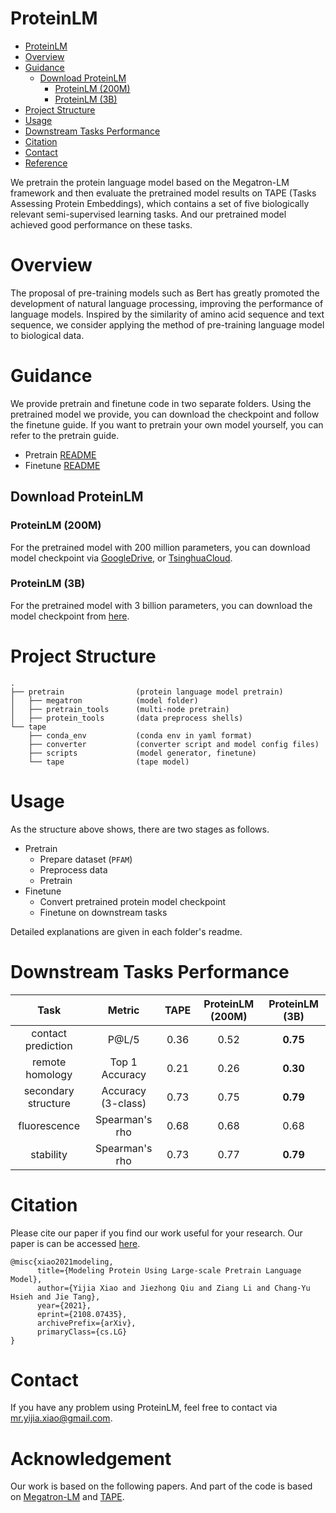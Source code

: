 # ProteinLM


- [ProteinLM](#proteinlm)
- [Overview](#overview)
- [Guidance](#guidance)
  - [Download ProteinLM](#download-proteinlm)
    - [ProteinLM (200M)](#proteinlm-200m)
    - [ProteinLM (3B)](#proteinlm-3b)
- [Project Structure](#project-structure)
- [Usage](#usage)
- [Downstream Tasks Performance](#downstream-tasks-performance)
- [Citation](#citation)
- [Contact](#contact)
- [Reference](#reference)


We pretrain the protein language model based on the Megatron-LM framework and then evaluate the pretrained model results on TAPE (Tasks Assessing Protein Embeddings), which contains a set of five biologically relevant semi-supervised learning tasks. And our pretrained model achieved good performance on these tasks.



# Overview

The proposal of pre-training models such as Bert has greatly promoted the development of natural language processing, improving the performance of language models. Inspired by the similarity of amino acid sequence and text sequence, we consider applying the method of pre-training language model to biological data. 


# Guidance
We provide pretrain and finetune code in two separate folders. Using the pretrained model we provide, you can download the checkpoint and follow the finetune guide. If you want to pretrain your own model yourself, you can refer to the pretrain guide.
- Pretrain [README](./pretrain/README.md)
- Finetune [README](./tape/README.md)

## Download ProteinLM
### ProteinLM (200M) 
For the pretrained model with 200 million parameters,
you can download model checkpoint via [GoogleDrive](https://drive.google.com/file/d/1BkJn_7y7LNWyxntaAPa333jDGIVoTbrs/view?usp=sharing), or [TsinghuaCloud](https://cloud.tsinghua.edu.cn/f/f62bef666bc742ebb7c2/?dl=1).

### ProteinLM (3B) 
For the pretrained model with 3 billion parameters,
you can download the model checkpoint from [here](https://resource.wudaoai.cn/).


# Project Structure
```
.
├── pretrain                (protein language model pretrain)
│   ├── megatron            (model folder)
│   ├── pretrain_tools      (multi-node pretrain)
│   ├── protein_tools       (data preprocess shells)
└── tape
    ├── conda_env           (conda env in yaml format)
    ├── converter           (converter script and model config files)
    ├── scripts             (model generator, finetune)
    └── tape                (tape model)
```

# Usage

As the structure above shows, there are two stages as follows.

- Pretrain
  - Prepare dataset (`PFAM`)
  - Preprocess data
  - Pretrain
- Finetune
  - Convert pretrained protein model checkpoint
  - Finetune on downstream tasks

Detailed explanations are given in each folder's readme.


# Downstream Tasks Performance

| Task | Metric | TAPE | ProteinLM (200M) | ProteinLM (3B) |  
|:-:|:-:|:-:|:-:|:-:|
| contact prediction  | P@L/5               | 0.36 | 0.52 | **0.75** |
| remote homology     | Top 1 Accuracy      | 0.21 | 0.26 | **0.30** |
| secondary structure | Accuracy (3-class)  | 0.73 | 0.75 | **0.79** |
| fluorescence        | Spearman's rho      | 0.68 | 0.68 | 0.68 |
| stability           | Spearman's rho      | 0.73 | 0.77 | **0.79** |


# Citation
Please cite our paper if you find our work useful for your research. Our paper is can be accessed [here](https://arxiv.org/abs/2108.07435).
```
@misc{xiao2021modeling,
      title={Modeling Protein Using Large-scale Pretrain Language Model}, 
      author={Yijia Xiao and Jiezhong Qiu and Ziang Li and Chang-Yu Hsieh and Jie Tang},
      year={2021},
      eprint={2108.07435},
      archivePrefix={arXiv},
      primaryClass={cs.LG}
}
```


# Contact
If you have any problem using ProteinLM, feel free to contact via [mr.yijia.xiao@gmail.com](mailto:mr.yijia.xiao@gmail.com).


# Acknowledgement

Our work is based on the following papers. And part of the code is based on [Megatron-LM](https://github.com/NVIDIA/Megatron-LM) and [TAPE](https://github.com/songlab-cal/tape).
